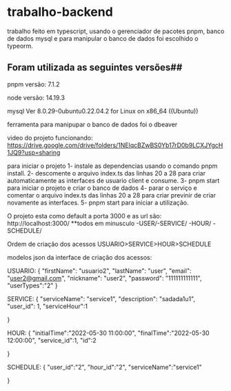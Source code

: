 # trabalho-backend

trabalho feito em typescript, usando o gerenciador de pacotes pnpm, banco de dados mysql e para manipular o banco de dados foi escolhido o typeorm.

## Foram utilizada as seguintes versões##

pnpm versão: 7.1.2

node versão: 14.19.3

mysql  Ver 8.0.29-0ubuntu0.22.04.2 for Linux on x86_64 ((Ubuntu))

ferramenta para manipupar o banco de dados foi o dbeaver

video do projeto funcionando: https://drive.google.com/drive/folders/1NElqcBZwBS0Yb17rD0b9LCXJYgcH1JQ9?usp=sharing


para iniciar o projeto
1- instale as dependencias usando o comando pnpm install.
2- descomente  o arquivo index.ts das linhas 20 a 28 para criar automaticamente as interfaces de usuario client e consume.
3- pnpm start para iniciar o projeto e criar o banco de dados
4- parar o serviço e comentar o arquivo index.ts das linhas 20 a 28 para criar previnir de criar novamente as interfaces.
5- pnpm start para iniciar a utilização.

O projeto esta como default a porta 3000 e as url são:
http://localhost:3000/ **todos em minusculo -USER/-SERVICE/ -HOUR/ -SCHEDULE/
                        
Ordem de criação dos acessos USUARIO>SERVICE>HOUR>SCHEDULE

modelos json da interface de criação dos acessos:

USUARIO: 
{
    "firstName": "usuario2",
    "lastName": "user",
    "email": "user2@gmail.com",
    "nickname": "user2",
    "password": "111111111111",
    "userTypes":"2"
}

SERVICE:
{
    "serviceName": "service1",
    "description": "sadada1u1",
    "user_id": 1,
    "serviceHour":1

}

HOUR:
{
    "initialTime":"2022-05-30 11:00:00",
     "finalTime":"2022-05-30 12:00:00",
    "service_id":1,
    "id":2


}

SCHEDULE:
{
    "user_id":"2",
    "hour_id":"2",
    "serviceName":"service1"

}
